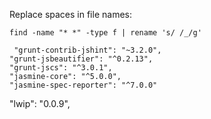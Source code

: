 Replace spaces in file names:

    find -name "* *" -type f | rename 's/ /_/g'

     "grunt-contrib-jshint": "~3.2.0",
    "grunt-jsbeautifier": "^0.2.13",
    "grunt-jscs": "^3.0.1",
    "jasmine-core": "^5.0.0",
    "jasmine-spec-reporter": "^7.0.0"
"lwip": "0.0.9",
